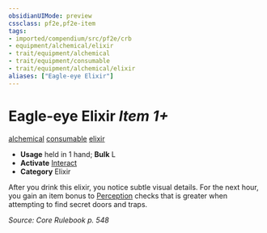 ```yaml
---
obsidianUIMode: preview
cssclass: pf2e,pf2e-item
tags:
- imported/compendium/src/pf2e/crb
- equipment/alchemical/elixir
- trait/equipment/alchemical
- trait/equipment/consumable
- trait/equipment/alchemical/elixir
aliases: ["Eagle-eye Elixir"]
---
```

# Eagle-eye Elixir *Item 1+*  
[alchemical](alchemical.md)  [consumable](consumable.md)  [elixir](elixir.md)  

- **Usage** held in 1 hand; **Bulk** L
- **Activate** [Interact](interact.md)
- **Category** Elixir

After you drink this elixir, you notice subtle visual details. For the next hour, you gain an item bonus to [Perception](../../skills.md#Perception) checks that is greater when attempting to find secret doors and traps.

*Source: Core Rulebook p. 548*